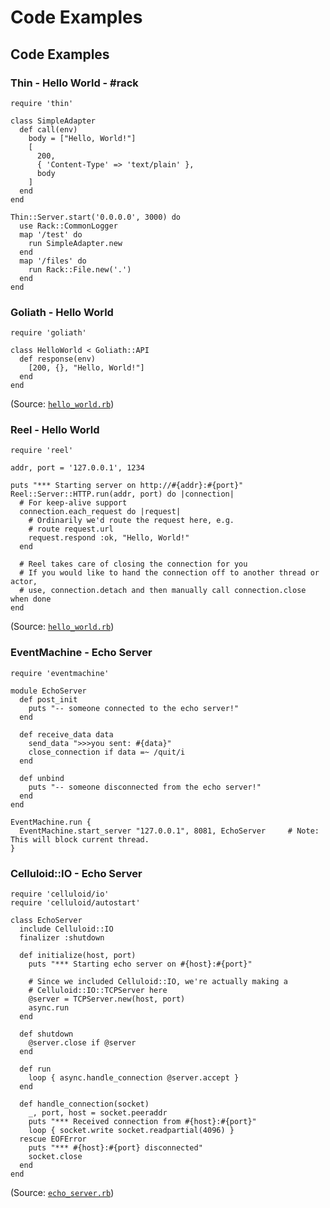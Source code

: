 # Code Examples

## Code Examples


### Thin - Hello World - #rack

~~~
require 'thin'

class SimpleAdapter
  def call(env)
    body = ["Hello, World!"]
    [
      200,
      { 'Content-Type' => 'text/plain' },
      body
    ]
  end
end

Thin::Server.start('0.0.0.0', 3000) do
  use Rack::CommonLogger
  map '/test' do
    run SimpleAdapter.new
  end
  map '/files' do
    run Rack::File.new('.')
  end
end
~~~

### Goliath - Hello World

~~~
require 'goliath'

class HelloWorld < Goliath::API
  def response(env)
    [200, {}, "Hello, World!"]
  end
end
~~~

(Source: [`hello_world.rb`](https://github.com/postrank-labs/goliath/blob/master/examples/hello_world.rb))


### Reel - Hello World

~~~
require 'reel'

addr, port = '127.0.0.1', 1234

puts "*** Starting server on http://#{addr}:#{port}"
Reel::Server::HTTP.run(addr, port) do |connection|
  # For keep-alive support
  connection.each_request do |request|
    # Ordinarily we'd route the request here, e.g.
    # route request.url
    request.respond :ok, "Hello, World!"
  end

  # Reel takes care of closing the connection for you
  # If you would like to hand the connection off to another thread or actor,
  # use, connection.detach and then manually call connection.close when done
end
~~~

(Source: [`hello_world.rb`](https://github.com/celluloid/reel/blob/master/examples/hello_world.rb))



### EventMachine - Echo Server

~~~
require 'eventmachine'

module EchoServer
  def post_init
    puts "-- someone connected to the echo server!"
  end

  def receive_data data
    send_data ">>>you sent: #{data}"
    close_connection if data =~ /quit/i
  end

  def unbind
    puts "-- someone disconnected from the echo server!"
  end
end

EventMachine.run {
  EventMachine.start_server "127.0.0.1", 8081, EchoServer     # Note: This will block current thread.
}
~~~



### Celluloid::IO - Echo Server

~~~
require 'celluloid/io'
require 'celluloid/autostart'

class EchoServer
  include Celluloid::IO
  finalizer :shutdown

  def initialize(host, port)
    puts "*** Starting echo server on #{host}:#{port}"

    # Since we included Celluloid::IO, we're actually making a
    # Celluloid::IO::TCPServer here
    @server = TCPServer.new(host, port)
    async.run
  end

  def shutdown
    @server.close if @server
  end

  def run
    loop { async.handle_connection @server.accept }
  end

  def handle_connection(socket)
    _, port, host = socket.peeraddr
    puts "*** Received connection from #{host}:#{port}"
    loop { socket.write socket.readpartial(4096) }
  rescue EOFError
    puts "*** #{host}:#{port} disconnected"
    socket.close
  end
end
~~~

(Source: [`echo_server.rb`](https://github.com/celluloid/celluloid-io/blob/master/examples/echo_server.rb))
